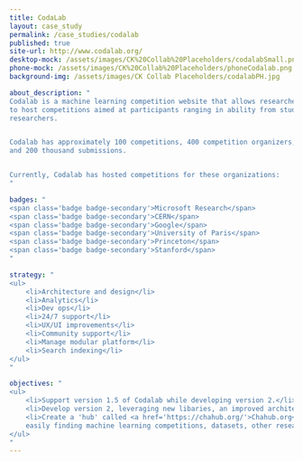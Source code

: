 ```yaml
---
title: CodaLab
layout: case_study
permalink: /case_studies/codalab
published: true
site-url: http://www.codalab.org/
desktop-mock: /assets/images/CK%20Collab%20Placeholders/codalabSmall.png
phone-mock: /assets/images/CK%20Collab%20Placeholders/phoneCodalab.png
background-img: /assets/images/CK Collab Placeholders/codalabPH.jpg

about_description: "
Codalab is a machine learning competition website that allows researchers and organizers
to host competitions aimed at participants ranging in ability from students to top level
researchers.


Codalab has approximately 100 competitions, 400 competition organizers, 30 thousand participants,
and 200 thousand submissions.


Currently, Codalab has hosted competitions for these organizations:
"

badges: "
<span class='badge badge-secondary'>Microsoft Research</span>
<span class='badge badge-secondary'>CERN</span>
<span class='badge badge-secondary'>Google</span>
<span class='badge badge-secondary'>University of Paris</span>
<span class='badge badge-secondary'>Princeton</span>
<span class='badge badge-secondary'>Stanford</span>
"

strategy: "
<ul>
    <li>Architecture and design</li>
    <li>Analytics</li>
    <li>Dev ops</li>
    <li>24/7 support</li>
    <li>UX/UI improvements</li>
    <li>Community support</li>
    <li>Manage modular platform</li>
    <li>Search indexing</li>
</ul>
"

objectives: "
<ul>
    <li>Support version 1.5 of Codalab while developing version 2.</li>
    <li>Develop version 2, leveraging new libaries, an improved architecture, real time output, and much more!</li>
    <li>Create a 'hub' called <a href='https://chahub.org/'>Chahub.org</a> for
    easily finding machine learning competitions, datasets, other researchers, etc.</li>
</ul>
"
---
```

